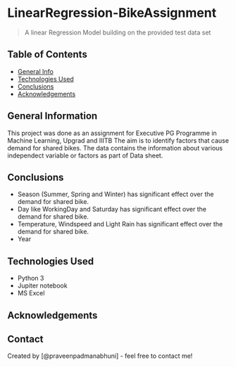 # LinearRegression-BikeAssignment
> A linear Regression Model building on the provided test data set


## Table of Contents
* [General Info](#general-information)
* [Technologies Used](#technologies-used)
* [Conclusions](#conclusions)
* [Acknowledgements](#acknowledgements)

<!-- You can include any other section that is pertinent to your problem -->

## General Information
This project was done as an assignment for Executive PG Programme in Machine Learning, Upgrad and IIITB
The aim is to identify factors that cause demand for shared bikes.
The data contains the information about various independect variable or factors as part of Data sheet.

<!-- You don't have to answer all the questions - just the ones relevant to your project. -->

## Conclusions
- Season (Summer, Spring and Winter) has significant effect over the demand for shared bike.
- Day like WorkingDay and Saturday has significant effect over the demand for shared bike.
- Temperature, Windspeed and Light Rain has significant effect over the demand for shared bike.
- Year 

<!-- You don't have to answer all the questions - just the ones relevant to your project. -->


## Technologies Used
- Python 3
- Jupiter notebook
- MS Excel

<!-- As the libraries versions keep on changing, it is recommended to mention the version of library used in this project -->

## Acknowledgements


## Contact
Created by [@praveenpadmanabhuni] - feel free to contact me!


<!-- Optional -->
<!-- ## License -->
<!-- This project is open source and available under the [... License](). -->

<!-- You don't have to include all sections - just the one's relevant to your project -->